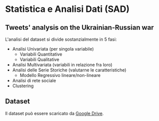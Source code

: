 # Statistica e Analisi Dati (SAD)
## Tweets' analysis on the Ukrainian-Russian war
L'analisi del dataset si divide sostanzialmente in 5 fasi:
- Analisi Univariata (per singola variabile)
  - Variabili Quantitative
  - Variabili Qualitative
- Analisi Multivariata (variabili in relazione fra loro)
- Analisi delle Serie Storiche (valutarne le caratteristiche)
  - Modello Regressivo lineare/non-lineare
- Analisi di rete sociale
- Clustering


## Dataset
Il dataset può essere scaricato da [Google Drive](https://drive.google.com/file/d/1PLdPn5X73926GVcE8AjyyeIwqZFpo0QB/view?usp=sharing).
